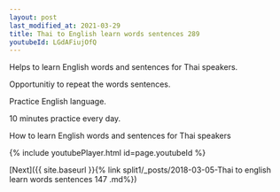 ```yaml
---
layout: post
last_modified_at: 2021-03-29
title: Thai to English learn words sentences 289 
youtubeId: LGdAFiujOfQ
---
```

 
 
Helps to learn English words and sentences for Thai speakers.

Opportunitiy to repeat the words sentences. 

Practice English language. 
 
10 minutes practice every day. 
 
How to learn English words and sentences for Thai speakers 
 
{% include youtubePlayer.html id=page.youtubeId %}
 
 
[Next]({{ site.baseurl }}{% link  split1/_posts/2018-03-05-Thai to english learn words sentences 147 .md%})
 
